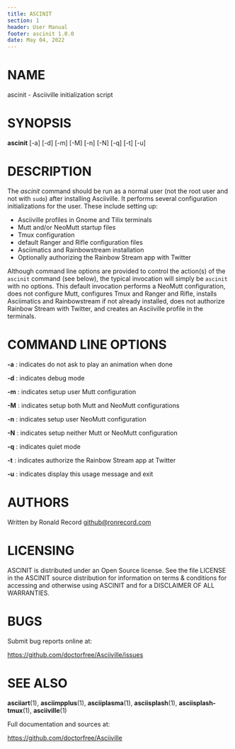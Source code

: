 ```yaml
---
title: ASCINIT
section: 1
header: User Manual
footer: ascinit 1.0.0
date: May 04, 2022
---
```

# NAME
ascinit - Asciiville initialization script

# SYNOPSIS
**ascinit** [-a] [-d] [-m] [-M] [-n] [-N] [-q] [-t] [-u]

# DESCRIPTION
The *ascinit* command should be run as a normal user (not the root user
and not with `sudo`) after installing Asciiville. It performs several
configuration initializations for the user. These include setting up:

* Asciiville profiles in Gnome and Tilix terminals
* Mutt and/or NeoMutt startup files
* Tmux configuration
* default Ranger and Rifle configuration files
* Asciimatics and Rainbowstream installation
* Optionally authorizing the Rainbow Stream app with Twitter

Although command line options are provided to control the action(s) of the
`ascinit` command (see below), the typical invocation will simply be `ascinit`
with no options. This default invocation performs a NeoMutt configuration,
does not configure Mutt, configures Tmux and Ranger and Rifle, installs
Asciimatics and Rainbowstream if not already installed, does not authorize
Rainbow Stream with Twitter, and creates an Asciiville profile in the terminals.

# COMMAND LINE OPTIONS
**-a**
: indicates do not ask to play an animation when done

**-d**
: indicates debug mode

**-m**
: indicates setup user Mutt configuration

**-M**
: indicates setup both Mutt and NeoMutt configurations

**-n**
: indicates setup user NeoMutt configuration

**-N**
: indicates setup neither Mutt or NeoMutt configuration

**-q**
: indicates quiet mode

**-t**
: indicates authorize the Rainbow Stream app at Twitter

**-u**
: indicates display this usage message and exit

# AUTHORS
Written by Ronald Record github@ronrecord.com

# LICENSING
ASCINIT is distributed under an Open Source license.
See the file LICENSE in the ASCINIT source distribution
for information on terms &amp; conditions for accessing and
otherwise using ASCINIT and for a DISCLAIMER OF ALL WARRANTIES.

# BUGS
Submit bug reports online at:

https://github.com/doctorfree/Asciiville/issues

# SEE ALSO
**asciiart**(1), **asciimpplus**(1), **asciiplasma**(1), **asciisplash**(1), **asciisplash-tmux**(1), **asciiville**(1)

Full documentation and sources at:

https://github.com/doctorfree/Asciiville

